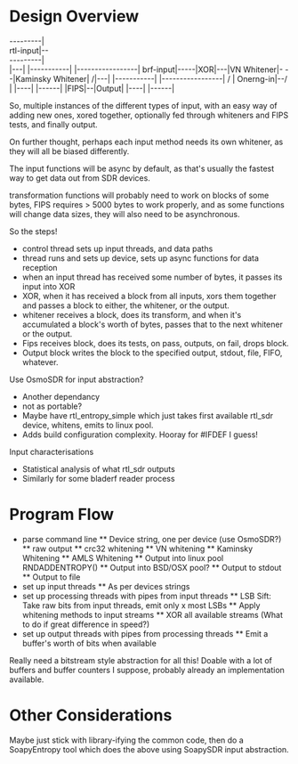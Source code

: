 Design Overview
===============

---------|  
rtl-input|--\
---------|   \
              \|---|   |-----------|       |-----------------|
brf-input|-----|XOR|---|VN Whitener|-  -  -|Kaminsky Whitener|
              /|---|   |-----------|       |-----------------|
             /                                      |
Onerng-in|--/                                       |
                                                |----|  |------|
						|FIPS|--|Output|
					        |----|  |------|



So, multiple instances of the different types of input, with an easy way of adding new ones, xored together, optionally fed through whiteners and FIPS tests, and finally output.

On further thought, perhaps each input method needs its own whitener, as they will all be biased differently.

The input functions will be async by default, as that's usually the fastest way to get data out from SDR devices.

transformation functions will probably need to work on blocks of some bytes, FIPS requires > 5000 bytes to work properly, and as some functions will change data sizes, they will also need to be asynchronous.

So the steps!

* control thread sets up input threads, and data paths
* thread runs and sets up device, sets up async functions for data reception
* when an input thread has received some number of bytes, it passes its
  input into XOR
* XOR, when it has received a block from all inputs, xors them together
  and passes a block to either, the whitener, or the output.
* whitener receives a block, does its transform, and when it's accumulated
  a block's worth of bytes, passes that to the next whitener or the output.
* Fips receives block, does its tests, on pass, outputs, on fail, drops
  block.
* Output block writes the block to the specified output, stdout, file,
  FIFO, whatever.

Use OsmoSDR for input abstraction?
* Another dependancy
* not as portable?
* Maybe have rtl_entropy_simple which just takes first available rtl_sdr 
  device, whitens, emits to linux pool.
* Adds build configuration complexity. Hooray for #IFDEF I guess!


Input characterisations
* Statistical analysis of what rtl_sdr outputs
* Similarly for some bladerf reader process





Program Flow
============

* parse command line
** Device string, one per device (use OsmoSDR?)
** raw output
** crc32 whitening
** VN whitening
** Kaminsky Whitening
** AMLS Whitening
** Output into linux pool RNDADDENTROPY()
** Output into BSD/OSX pool?
** Output to stdout
** Output to file
* set up input threads
** As per devices strings
* set up processing threads with pipes from input threads
** LSB Sift: Take raw bits from input threads, emit only x most LSBs
** Apply whitening methods to input streams
** XOR all available streams (What to do if great difference in speed?)
* set up output threads with pipes from processing threads
** Emit a buffer's worth of bits when available

Really need a bitstream style abstraction for all this! Doable with a lot of buffers and buffer counters I suppose, probably already an implementation available.



Other Considerations
====================

Maybe just stick with library-ifying the common code, then do a SoapyEntropy tool which does the above using SoapySDR input abstraction.


